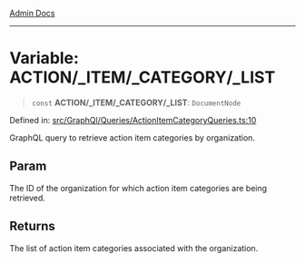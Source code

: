 [Admin Docs](/)

***

# Variable: ACTION/_ITEM/_CATEGORY/_LIST

> `const` **ACTION/_ITEM/_CATEGORY/_LIST**: `DocumentNode`

Defined in: [src/GraphQl/Queries/ActionItemCategoryQueries.ts:10](https://github.com/PalisadoesFoundation/talawa-admin/blob/main/src/GraphQl/Queries/ActionItemCategoryQueries.ts#L10)

GraphQL query to retrieve action item categories by organization.

## Param

The ID of the organization for which action item categories are being retrieved.

## Returns

The list of action item categories associated with the organization.
